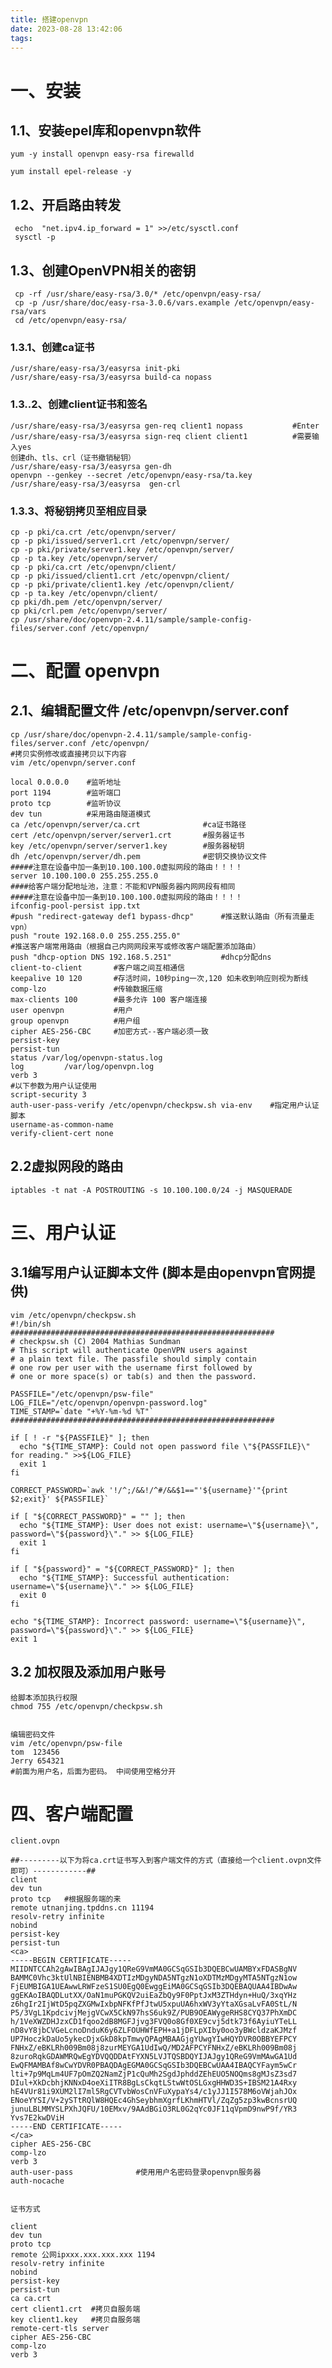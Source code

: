 ```yaml
---
title: 搭建openvpn
date: 2023-08-28 13:42:06
tags:
---
```

# 一、安装
## 1.1、安装epel库和openvpn软件

    yum -y install openvpn easy-rsa firewalld

    yum install epel-release -y
 
 
## 1.2、开启路由转发

     echo  "net.ipv4.ip_forward = 1" >>/etc/sysctl.conf
     sysctl -p
 
## 1.3、创建OpenVPN相关的密钥

     cp -rf /usr/share/easy-rsa/3.0/* /etc/openvpn/easy-rsa/
     cp -p /usr/share/doc/easy-rsa-3.0.6/vars.example /etc/openvpn/easy-rsa/vars
     cd /etc/openvpn/easy-rsa/
 
 
 ### 1.3.1、创建ca证书
 
    /usr/share/easy-rsa/3/easyrsa init-pki
    /usr/share/easy-rsa/3/easyrsa build-ca nopass


### 1.3..2、创建client证书和签名

    /usr/share/easy-rsa/3/easyrsa gen-req client1 nopass           #Enter
    /usr/share/easy-rsa/3/easyrsa sign-req client client1          #需要输入yes
    创建dh、tls、crl（证书撤销秘钥）
    /usr/share/easy-rsa/3/easyrsa gen-dh
    openvpn --genkey --secret /etc/openvpn/easy-rsa/ta.key
    /usr/share/easy-rsa/3/easyrsa  gen-crl


### 1.3.3、将秘钥拷贝至相应目录

    cp -p pki/ca.crt /etc/openvpn/server/
    cp -p pki/issued/server1.crt /etc/openvpn/server/
    cp -p pki/private/server1.key /etc/openvpn/server/
    cp -p ta.key /etc/openvpn/server/
    cp -p pki/ca.crt /etc/openvpn/client/
    cp -p pki/issued/client1.crt /etc/openvpn/client/
    cp -p pki/private/client1.key /etc/openvpn/client/
    cp -p ta.key /etc/openvpn/client/
    cp pki/dh.pem /etc/openvpn/server/
    cp pki/crl.pem /etc/openvpn/server/
    cp /usr/share/doc/openvpn-2.4.11/sample/sample-config-files/server.conf /etc/openvpn/
    
    
# 二、配置 openvpn

## 2.1、编辑配置文件 /etc/openvpn/server.conf   

    cp /usr/share/doc/openvpn-2.4.11/sample/sample-config-files/server.conf /etc/openvpn/      
    #拷贝实例修改或直接拷贝以下内容
    vim /etc/openvpn/server.conf

    local 0.0.0.0    #监听地址
    port 1194        #监听端口
    proto tcp        #监听协议
    dev tun          #采用路由隧道模式
    ca /etc/openvpn/server/ca.crt              #ca证书路径
    cert /etc/openvpn/server/server1.crt       #服务器证书
    key /etc/openvpn/server/server1.key        #服务器秘钥
    dh /etc/openvpn/server/dh.pem              #密钥交换协议文件
    #####注意在设备中加一条到10.100.100.0虚拟网段的路由！！！！
    server 10.100.100.0 255.255.255.0          
    ####给客户端分配地址池，注意：不能和VPN服务器内网网段有相同
    #####注意在设备中加一条到10.100.100.0虚拟网段的路由！！！！
    ifconfig-pool-persist ipp.txt
    #push "redirect-gateway def1 bypass-dhcp"      #推送默认路由（所有流量走vpn）
    push "route 192.168.0.0 255.255.255.0"           
    #推送客户端常用路由（根据自己内网网段来写或修改客户端配置添加路由）
    push "dhcp-option DNS 192.168.5.251"           #dhcp分配dns
    client-to-client       #客户端之间互相通信
    keepalive 10 120       #存活时间，10秒ping一次,120 如未收到响应则视为断线
    comp-lzo               #传输数据压缩
    max-clients 100        #最多允许 100 客户端连接
    user openvpn           #用户
    group openvpn          #用户组
    cipher AES-256-CBC     #加密方式--客户端必须一致
    persist-key
    persist-tun
    status /var/log/openvpn-status.log
    log         /var/log/openvpn.log
    verb 3
    #以下参数为用户认证使用
    script-security 3
    auth-user-pass-verify /etc/openvpn/checkpsw.sh via-env    #指定用户认证脚本
    username-as-common-name
    verify-client-cert none
 
 ## 2.2虚拟网段的路由
    
    iptables -t nat -A POSTROUTING -s 10.100.100.0/24 -j MASQUERADE
   
    
    
# 三、用户认证
    
 ## 3.1编写用户认证脚本文件 (脚本是由openvpn官网提供)
 
    vim /etc/openvpn/checkpsw.sh
    #!/bin/sh
    ###########################################################
    # checkpsw.sh (C) 2004 Mathias Sundman 
    # This script will authenticate OpenVPN users against
    # a plain text file. The passfile should simply contain
    # one row per user with the username first followed by
    # one or more space(s) or tab(s) and then the password.
    
    PASSFILE="/etc/openvpn/psw-file"
    LOG_FILE="/etc/openvpn/openvpn-password.log"
    TIME_STAMP=`date "+%Y-%m-%d %T"`
    ###########################################################
    
    if [ ! -r "${PASSFILE}" ]; then
      echo "${TIME_STAMP}: Could not open password file \"${PASSFILE}\" for reading." >>${LOG_FILE}
      exit 1
    fi
    
    CORRECT_PASSWORD=`awk '!/^;/&&!/^#/&&$1=="'${username}'"{print $2;exit}' ${PASSFILE}`
    
    if [ "${CORRECT_PASSWORD}" = "" ]; then 
      echo "${TIME_STAMP}: User does not exist: username=\"${username}\", password=\"${password}\"." >> ${LOG_FILE}
      exit 1
    fi
    
    if [ "${password}" = "${CORRECT_PASSWORD}" ]; then 
      echo "${TIME_STAMP}: Successful authentication: username=\"${username}\"." >> ${LOG_FILE}
      exit 0
    fi
    
    echo "${TIME_STAMP}: Incorrect password: username=\"${username}\",     password=\"${password}\"." >> ${LOG_FILE}
    exit 1

 ## 3.2 加权限及添加用户账号
 
    给脚本添加执行权限
    chmod 755 /etc/openvpn/checkpsw.sh
    
    
    编辑密码文件
    vim /etc/openvpn/psw-file
    tom  123456
    Jerry 654321
    #前面为用户名，后面为密码。 中间使用空格分开
  
  
# 四、客户端配置
    client.ovpn
    
    ##---------以下为将ca.crt证书写入到客户端文件的方式（直接给一个client.ovpn文件即可）------------##
    client
    dev tun
    proto tcp   #根据服务端的来
    remote utnanjing.tpddns.cn 11194
    resolv-retry infinite
    nobind
    persist-key
    persist-tun
    <ca>
    -----BEGIN CERTIFICATE-----
    MIIDNTCCAh2gAwIBAgIJAJgy1QReG9VmMA0GCSqGSIb3DQEBCwUAMBYxFDASBgNV
    BAMMC0Vhc3ktUlNBIENBMB4XDTIzMDgyNDA5NTgzN1oXDTMzMDgyMTA5NTgzN1ow
    FjEUMBIGA1UEAwwLRWFzeS1SU0EgQ0EwggEiMA0GCSqGSIb3DQEBAQUAA4IBDwAw
    ggEKAoIBAQDLutXX/OaN1muPGKQV2uiEaZbQy9F0PptJxM3ZTHdyn+HuQ/3xqYHz
    z6hgIr2IjWtD5pqZXGMwIxbpNFKfPfJtwU5xpuUA6hxWV3yYtaXGsaLvFA0StL/N
    P5/3VgL1KpdcivjMejgVCwX5CkN97hsS6uk9Z/PUB9OEAWygeRHS8CYQ37PhXmDC
    h/1VeXWZDHJzxCD1fqoo2dB8MGFJjvg3FVQ0o8Gf0XE9cvj5dtk73f6AyiuYTeLL
    nD8vY8jbCVGeLcnoDnduK6y6ZLFOUHWfEPH+a1jDFLpXIby0oo3yBWcldzaKJMzf
    UP7HoczkDaUo5ykecDjxGkD8kpTmwyQPAgMBAAGjgYUwgYIwHQYDVR0OBBYEFPCY
    FNHxZ/eBKLRh009Bm08j8zurMEYGA1UdIwQ/MD2AFPCYFNHxZ/eBKLRh009Bm08j
    8zuroRqkGDAWMRQwEgYDVQQDDAtFYXN5LVJTQSBDQYIJAJgy1QReG9VmMAwGA1Ud
    EwQFMAMBAf8wCwYDVR0PBAQDAgEGMA0GCSqGSIb3DQEBCwUAA4IBAQCYFaym5wCr
    lti+7p9MqLm4UF7pOmZQ2NamZjP1cQuMh2SgdJphddZEhEUO5NOQms8gMJsZ3sd7
    DIul+XkDcbhjKNNxD4oeXiITR8BgLsCkqtLStwWtOSLGxgHHWD3S+IBSM21A4Rxy
    hE4VUr81i9XUM2lI7ml5RgCVTvbWosCnVFuXypaYs4/c1yJJ1I578M6oVWjahJOx
    ENoeYYSI/V+2ySTtRQlW8HQEc4GhSeybhmXgrfLKhmHTVl/ZqZg5zp3kwBcnsrUQ
    junuLBLMMYSLPXhJQFU/10EMxv/9AAdBGiO3RL0G2qYc0JF11qVpmD9nwP9f/YR3
    Yvs7E2kwDViH
    -----END CERTIFICATE-----
    </ca>
    cipher AES-256-CBC
    comp-lzo
    verb 3
    auth-user-pass              #使用用户名密码登录openvpn服务器
    auth-nocache


    证书方式
    
    client
    dev tun
    proto tcp
    remote 公网ipxxx.xxx.xxx.xxx 1194
    resolv-retry infinite
    nobind
    persist-key
    persist-tun
    ca ca.crt
    cert client1.crt  #拷贝自服务端
    key client1.key   #拷贝自服务端 
    remote-cert-tls server
    cipher AES-256-CBC
    comp-lzo
    verb 3